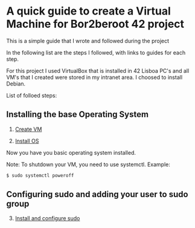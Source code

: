 # A quick guide to create  a Virtual Machine for Bor2beroot 42 project

This is a simple guide that I wrote and followed during the project

In the following list are the steps I followed, with links to guides for each step.

For this project I used VirtualBox that is installed in 42 Lisboa PC's and all VM's that I created were stored in my intranet area.
I choosed to install Debian.

List of folloed steps:

## Installing the base Operating System

1. [Create VM](Create_Born2beroot_VM.md)

2. [Install OS](Install_OS.md)

Now you have you basic operating system installed.

Note: To shutdown your VM, you need to use systemctl.
Example:
```bash
$ sudo systemctl poweroff
```

## Configuring sudo and adding your user to sudo group

3. [Install and configure sudo](Configure_sudo.md)